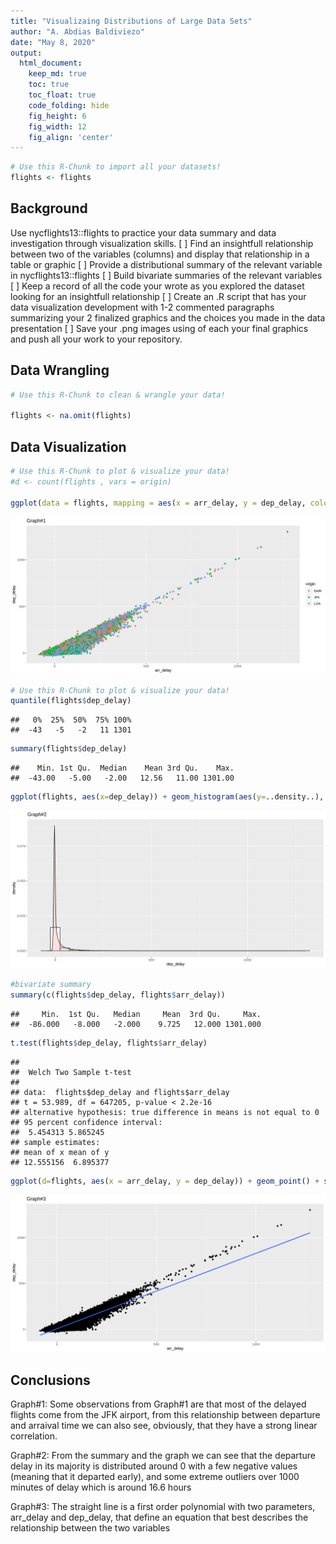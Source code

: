 ```yaml
---
title: "Visualizaing Distributions of Large Data Sets"
author: "A. Abdias Baldiviezo"
date: "May 8, 2020"
output:
  html_document:  
    keep_md: true
    toc: true
    toc_float: true
    code_folding: hide
    fig_height: 6
    fig_width: 12
    fig_align: 'center'
---
```







```r
# Use this R-Chunk to import all your datasets!
flights <- flights
```

## Background

Use nycflights13::flights to practice your data summary and data investigation through visualization skills.
    [ ] Find an insightfull relationship between two of the variables (columns) and display that relationship in a table or graphic
        [ ] Provide a distributional summary of the relevant variable in nycflights13::flights
        [ ] Build bivariate summaries of the relevant variables
        [ ] Keep a record of all the code your wrote as you explored the dataset looking for an insightfull relationship
    [ ] Create an .R script that has your data visualization development with 1-2 commented paragraphs summarizing your 2 finalized graphics and the choices you made in the data presentation
    [ ] Save your .png images using of each your final graphics and push all your work to your repository.


## Data Wrangling


```r
# Use this R-Chunk to clean & wrangle your data!

flights <- na.omit(flights)
```

## Data Visualization


```r
# Use this R-Chunk to plot & visualize your data!
#d <- count(flights , vars = origin)

ggplot(data = flights, mapping = aes(x = arr_delay, y = dep_delay, color = origin )) + geom_point() + labs(title = "Graph#1")
```

![](Task_06_files/figure-html/plot_data-1.png)<!-- -->

```r
# Use this R-Chunk to plot & visualize your data!
quantile(flights$dep_delay)
```

```
##   0%  25%  50%  75% 100% 
##  -43   -5   -2   11 1301
```

```r
summary(flights$dep_delay)
```

```
##    Min. 1st Qu.  Median    Mean 3rd Qu.    Max. 
##  -43.00   -5.00   -2.00   12.56   11.00 1301.00
```

```r
ggplot(flights, aes(x=dep_delay)) + geom_histogram(aes(y=..density..), binwidth=50, colour="black", fill="white") + geom_density(alpha=.2, fill="#FF6666") + labs(title = "Graph#2")
```

![](Task_06_files/figure-html/plot_data2-1.png)<!-- -->

```r
#bivariate summary
summary(c(flights$dep_delay, flights$arr_delay))
```

```
##     Min.  1st Qu.   Median     Mean  3rd Qu.     Max. 
##  -86.000   -8.000   -2.000    9.725   12.000 1301.000
```

```r
t.test(flights$dep_delay, flights$arr_delay)
```

```
## 
## 	Welch Two Sample t-test
## 
## data:  flights$dep_delay and flights$arr_delay
## t = 53.989, df = 647205, p-value < 2.2e-16
## alternative hypothesis: true difference in means is not equal to 0
## 95 percent confidence interval:
##  5.454313 5.865245
## sample estimates:
## mean of x mean of y 
## 12.555156  6.895377
```

```r
ggplot(d=flights, aes(x = arr_delay, y = dep_delay)) + geom_point() + stat_smooth(method ="lm", se = FALSE) + labs(title = "Graph#3")
```

![](Task_06_files/figure-html/plot_data2-2.png)<!-- -->
## Conclusions

Graph#1:
Some observations from Graph#1 are that most of the delayed flights come from the JFK airport, from this relationship between departure and arraival time we can also see, obviously, that they have a strong linear correlation.

Graph#2:
From the summary and the graph we can see that the departure delay in its majority is distributed around 0 with a few negative values (meaning that it departed early), and some extreme outliers over 1000 minutes of delay which is around 16.6 hours

Graph#3:
The straight line is a first order polynomial with two parameters, arr_delay and dep_delay, that define an equation that best describes the relationship between the two variables
